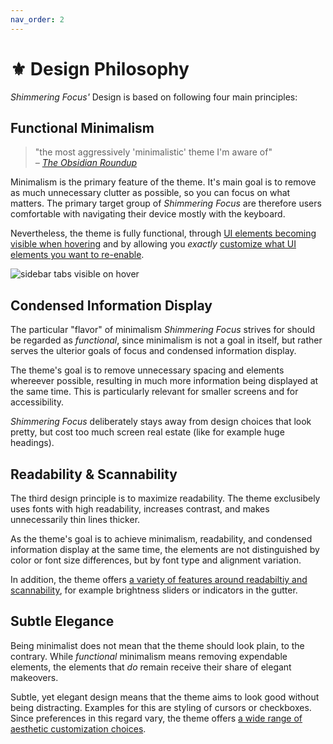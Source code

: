 ```yaml
---
nav_order: 2
---
```


# ⚜️ Design Philosophy

*Shimmering Focus'* Design is based on following four main principles:

## Functional Minimalism

> "the most aggressively 'minimalistic' theme I'm aware of"  
> *– [The Obsidian Roundup](https://www.obsidianroundup.org/2022-01-29/)*

Minimalism is the primary feature of the theme. It's main goal is to remove as much unnecessary clutter as possible, so you can focus on what matters. The primary target group of *Shimmering Focus* are therefore users comfortable with navigating their device mostly with the keyboard.

Nevertheless, the theme is fully functional, through [UI elements becoming visible when hovering](core-features#hidingshowing-ui-elements) and by allowing you *exactly* [customize what UI elements you want to re-enable](theme-settings).

![sidebar tabs visible on hover](hidden-tab-sidebars.gif)

## Condensed Information Display
The particular "flavor" of minimalism *Shimmering Focus* strives for should be regarded as *functional*, since minimalism is not a goal in itself, but rather serves the ulterior goals of focus and condensed information display.

The theme's goal is to remove unnecessary spacing and elements whereever possible, resulting in much more information being displayed at the same time. This is particularly relevant for smaller screens and for accessibility.

*Shimmering Focus* deliberately stays away from design choices that look pretty, but cost too much screen real estate (like for example huge headings).

## Readability & Scannability
The third design principle is to maximize readability. The theme exclusibely uses fonts with high readability, increases contrast, and makes unnecessarily thin lines thicker.

As the theme's goal is to achieve minimalism, readability, and condensed information display at the same time, the elements are not distinguished by color or font size differences, but by font type and alignment variation.

In addition, the theme offers [a variety of features around readabiltiy and scannability](reading-and-scanning), for example brightness sliders or indicators in the gutter.

## Subtle Elegance
Being minimalist does not mean that the theme should look plain, to the contrary. While *functional* minimalism means removing expendable elements, the elements that *do* remain receive their share of elegant makeovers. 

Subtle, yet elegant design means that the theme aims to look good without being distracting. Examples for this are styling of cursors or checkboxes. Since preferences in this regard vary, the theme offers [a wide range of aesthetic customization choices](color-and-aesthetics).
